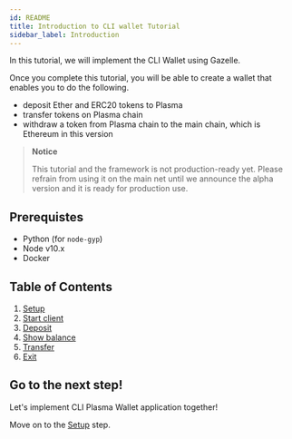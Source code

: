 ```yaml
---
id: README
title: Introduction to CLI wallet Tutorial
sidebar_label: Introduction
---
```


In this tutorial, we will implement the CLI Wallet using Gazelle.

Once you complete this tutorial, you will be able to create a wallet that enables you to do the following.

- deposit Ether and ERC20 tokens to Plasma
- transfer tokens on Plasma chain
- withdraw a token from Plasma chain to the main chain, which is Ethereum in this version

> **Notice**
>
> This tutorial and the framework is not production-ready yet. Please refrain from using it on the main net until we announce the alpha version and it is ready for production use.

## Prerequistes

- Python (for `node-gyp`)
- Node v10.x
- Docker

## Table of Contents

1. [Setup](Setup)
2. [Start client](Start_Client)
3. [Deposit](Deposit)
4. [Show balance](Show_Balance)
5. [Transfer](Transfer)
6. [Exit](Exit)

## Go to the next step!

Let's implement CLI Plasma Wallet application together!

Move on to the [Setup](Setup) step.
